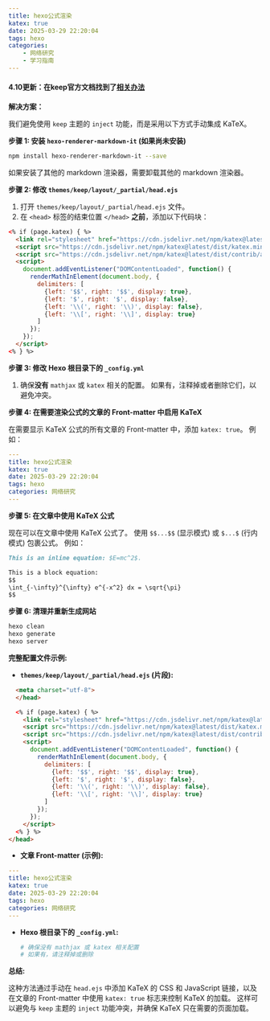 ```yaml
---
title: hexo公式渲染
katex: true
date: 2025-03-29 22:20:04
tags: hexo
categories: 
    - 网络研究
    - 学习指南
---
```

#### 4.10更新：在keep官方文档找到了[相关办法](https://keep-docs.xpoet.cn/writing/mathjax.html)

**解决方案：**

我们避免使用 `keep` 主题的 `inject` 功能，而是采用以下方式手动集成 KaTeX。

**步骤 1: 安装 `hexo-renderer-markdown-it` (如果尚未安装)**

   ```bash
   npm install hexo-renderer-markdown-it --save
   ```
   如果安装了其他的 markdown 渲染器，需要卸载其他的 markdown 渲染器。

**步骤 2: 修改 `themes/keep/layout/_partial/head.ejs`**

1.  打开 `themes/keep/layout/_partial/head.ejs` 文件。
2.  在 `<head>` 标签的结束位置 `</head>` **之前**，添加以下代码块：

```html
<% if (page.katex) { %>
  <link rel="stylesheet" href="https://cdn.jsdelivr.net/npm/katex@latest/dist/katex.min.css">
  <script src="https://cdn.jsdelivr.net/npm/katex@latest/dist/katex.min.js"></script>
  <script src="https://cdn.jsdelivr.net/npm/katex@latest/dist/contrib/auto-render.min.js"></script>
  <script>
    document.addEventListener("DOMContentLoaded", function() {
      renderMathInElement(document.body, {
        delimiters: [
          {left: '$$', right: '$$', display: true},
          {left: '$', right: '$', display: false},
          {left: '\\(', right: '\\)', display: false},
          {left: '\\[', right: '\\]', display: true}
        ]
      });
    });
  </script>
<% } %>
```

**步骤 3: 修改 Hexo 根目录下的 `_config.yml`**

1.  确保**没有** `mathjax` 或 `katex` 相关的配置。 如果有，注释掉或者删除它们，以避免冲突。

**步骤 4: 在需要渲染公式的文章的 Front-matter 中启用 KaTeX**

   在需要显示 KaTeX 公式的所有文章的 Front-matter 中，添加 `katex: true`。 例如：

```yaml
---
title: hexo公式渲染
katex: true
date: 2025-03-29 22:20:04
tags: hexo
categories: 网络研究
---
```

**步骤 5: 在文章中使用 KaTeX 公式**

   现在可以在文章中使用 KaTeX 公式了。 使用 `$$...$$` (显示模式) 或 `$...$` (行内模式) 包裹公式。 例如：

```markdown
This is an inline equation: $E=mc^2$.

This is a block equation:
$$
\int_{-\infty}^{\infty} e^{-x^2} dx = \sqrt{\pi}
$$
```

**步骤 6: 清理并重新生成网站**

   ```bash
   hexo clean
   hexo generate
   hexo server
   ```

**完整配置文件示例:**

*   **`themes/keep/layout/_partial/head.ejs` (片段):**

```html
  <meta charset="utf-8">
  </head>

  <% if (page.katex) { %>
    <link rel="stylesheet" href="https://cdn.jsdelivr.net/npm/katex@latest/dist/katex.min.css">
    <script src="https://cdn.jsdelivr.net/npm/katex@latest/dist/katex.min.js"></script>
    <script src="https://cdn.jsdelivr.net/npm/katex@latest/dist/contrib/auto-render.min.js"></script>
    <script>
      document.addEventListener("DOMContentLoaded", function() {
        renderMathInElement(document.body, {
          delimiters: [
            {left: '$$', right: '$$', display: true},
            {left: '$', right: '$', display: false},
            {left: '\\(', right: '\\)', display: false},
            {left: '\\[', right: '\\]', display: true}
          ]
        });
      });
    </script>
  <% } %>
</head>
```

*   **文章 Front-matter (示例):**

```yaml
---
title: hexo公式渲染
katex: true
date: 2025-03-29 22:20:04
tags: hexo
categories: 网络研究
---
```

*   **Hexo 根目录下的 `_config.yml`:**

    ```yaml
    # 确保没有 mathjax 或 katex 相关配置
    # 如果有，请注释掉或删除
    ```

**总结:**

这种方法通过手动在 `head.ejs` 中添加 KaTeX 的 CSS 和 JavaScript 链接，以及在文章的 Front-matter 中使用 `katex: true` 标志来控制 KaTeX 的加载。 这样可以避免与 `keep` 主题的 `inject` 功能冲突，并确保 KaTeX 只在需要的页面加载。


